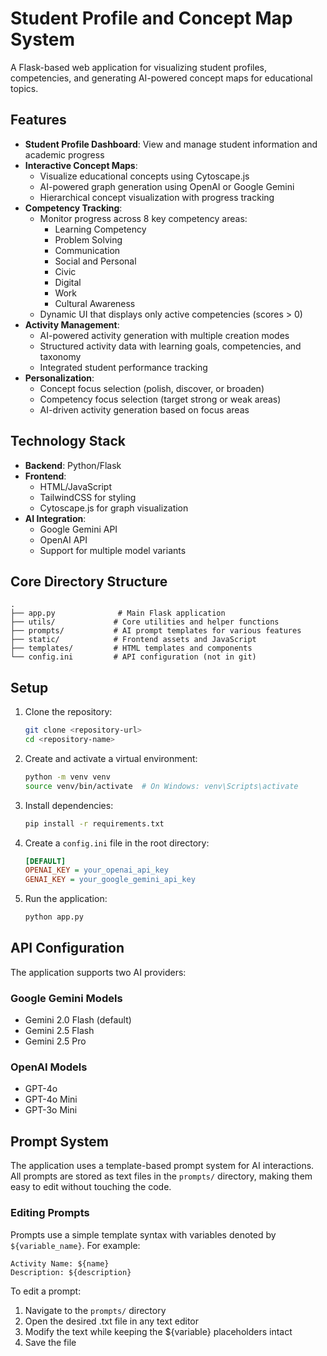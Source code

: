 # Student Profile and Concept Map System

A Flask-based web application for visualizing student profiles, competencies, and generating AI-powered concept maps for educational topics.

## Features

- **Student Profile Dashboard**: View and manage student information and academic progress
- **Interactive Concept Maps**: 
  - Visualize educational concepts using Cytoscape.js
  - AI-powered graph generation using OpenAI or Google Gemini
  - Hierarchical concept visualization with progress tracking
- **Competency Tracking**: 
  - Monitor progress across 8 key competency areas:
    - Learning Competency
    - Problem Solving
    - Communication
    - Social and Personal
    - Civic
    - Digital
    - Work
    - Cultural Awareness
  - Dynamic UI that displays only active competencies (scores > 0)
- **Activity Management**:
  - AI-powered activity generation with multiple creation modes
  - Structured activity data with learning goals, competencies, and taxonomy
  - Integrated student performance tracking
- **Personalization**:
  - Concept focus selection (polish, discover, or broaden)
  - Competency focus selection (target strong or weak areas)
  - AI-driven activity generation based on focus areas

## Technology Stack

- **Backend**: Python/Flask
- **Frontend**: 
  - HTML/JavaScript
  - TailwindCSS for styling
  - Cytoscape.js for graph visualization
- **AI Integration**:
  - Google Gemini API
  - OpenAI API
  - Support for multiple model variants

## Core Directory Structure

```
.
├── app.py              # Main Flask application
├── utils/             # Core utilities and helper functions
├── prompts/           # AI prompt templates for various features
├── static/            # Frontend assets and JavaScript
├── templates/         # HTML templates and components
└── config.ini         # API configuration (not in git)
```

## Setup

1. Clone the repository:
   ```bash
   git clone <repository-url>
   cd <repository-name>
   ```

2. Create and activate a virtual environment:
   ```bash
   python -m venv venv
   source venv/bin/activate  # On Windows: venv\Scripts\activate
   ```

3. Install dependencies:
   ```bash
   pip install -r requirements.txt
   ```

4. Create a `config.ini` file in the root directory:
   ```ini
   [DEFAULT]
   OPENAI_KEY = your_openai_api_key
   GENAI_KEY = your_google_gemini_api_key
   ```

5. Run the application:
   ```bash
   python app.py
   ```

## API Configuration

The application supports two AI providers:

### Google Gemini Models
- Gemini 2.0 Flash (default)
- Gemini 2.5 Flash
- Gemini 2.5 Pro

### OpenAI Models
- GPT-4o
- GPT-4o Mini
- GPT-3o Mini

## Prompt System

The application uses a template-based prompt system for AI interactions. All prompts are stored as text files in the `prompts/` directory, making them easy to edit without touching the code.

### Editing Prompts

Prompts use a simple template syntax with variables denoted by `${variable_name}`. For example:

```
Activity Name: ${name}
Description: ${description}
```

To edit a prompt:

1. Navigate to the `prompts/` directory
2. Open the desired .txt file in any text editor
3. Modify the text while keeping the ${variable} placeholders intact
4. Save the file
